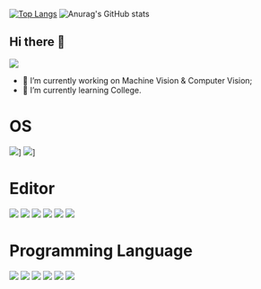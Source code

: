 [![Top Langs](https://github-readme-stats.vercel.app/api/top-langs/?username=QinfendeDD&layout=compact)](https://github.com/aQinfendeDD/github-readme-stats)
![Anurag's GitHub stats](https://github-readme-stats.vercel.app/api?username=QinfendeDD&show_icons=true&theme=dracula)

## Hi there 👋
![](https://visitor-badge.glitch.me/badge?page_id=QinfendeDD.readme)
- 🔭 I’m currently working on Machine Vision & Computer Vision;
- 🌱 I’m currently learning College.
# OS
![](https://img.shields.io/badge/OS-Arch%20Linux-33aadd?style=flat-square&logo=arch-linux&logoColor=ffffff)]
![](https://img.shields.io/badge/OS-%20Ubuntu-33aadd?style=flat-square&logo=Ubuntu&logoColor=ffffff)]

# Editor
[![](https://img.shields.io/badge/Pycharm-f5010c?style=flat-square&logo=Pycharm&logoColor=ffffff)](https://www.apple.com/)
[![](https://img.shields.io/badge/IDEA-f5010c?style=flat-square&logo=IntelliJ-IDEA&logoColor=ffffff)](https://www.apple.com/)
[![](https://img.shields.io/badge/QT-f5010c?style=flat-square&logo=QT&logoColor=ffffff)](https://www.apple.com/)
[![](https://img.shields.io/badge/Jupyter-f5010c?style=flat-square&logo=Jupyter&logoColor=ffffff)](https://www.apple.com/)
[![](https://img.shields.io/badge/WebStorm-f5010c?style=flat-square&logo=WebStorm&logoColor=ffffff)](https://www.apple.com/)
[![](https://img.shields.io/badge/Visual-Studio-Code-f5010c?style=flat-square&logo=Visual-Studio-Code&logoColor=ffffff)](https://www.apple.com/)

# Programming Language
[![](https://img.shields.io/badge/-Java-007396?style=flat-square&logo=java&logoColor=ffffff)](https://reactjs.org/)
[![](https://img.shields.io/badge/-Python-007396?style=flat-square&logo=Python&logoColor=ffffff)](https://reactjs.org/)
[![](https://img.shields.io/badge/-GO-007396?style=flat-square&logo=GO&logoColor=ffffff)](https://reactjs.org/)
[![](https://img.shields.io/badge/-JavaScript-007396?style=flat-square&logo=JavaScript&logoColor=ffffff)](https://reactjs.org/)
[![](https://img.shields.io/badge/-R-007396?style=flat-square&logo=R&logoColor=ffffff)](https://reactjs.org/)
[![](https://img.shields.io/badge/-C++-007396?style=flat-square&logo=C&logoColor=ffffff)](https://reactjs.org/)
